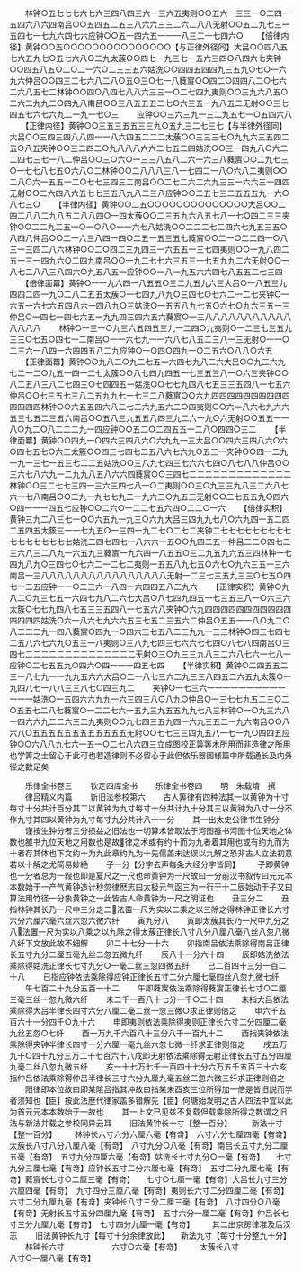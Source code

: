 <!-- { "loadSidebar": true } -->
　　林钟○五七七七六七六三四八四三六一三六五夷则○○五六一三三一○二四一五四六八六四南吕○○五四五二五三八六六三三二六二八八无射○○五二九七三一五四七一七九六四七六应钟○○五一四六五一一一八三二一七四六○
　　【倍律内径】黄钟○○五○○○○○○○○○○○○○○○【与正律外径同】大吕○○四八五七六五九七○五七六八○二九太蔟○○四七一九三七一五六三四○八四六七夹钟○○四五八五○二○二一六○二三三五六姑洗○○四四五四四九三五九○七○一六九六仲吕○○四三二七六八二八○五○三○七一八蕤賔○○四二○四四八二○七六二六八五七二林钟○○四○八四七八八六三三一○二七四九夷则○○三九六八五○二六二九九二○四九八南吕○○三八五五五二七○六三五一九八五二无射○○三七四五七六七六九二一九一七○三
　　应钟○○三六三九一三二九五七一○五四六八
　　【正律内径】黄钟○○三五三五五三三九○五九三二七三七【与半律外径同】大吕○○三四三四八八四一一八六四五二二二太蔟○○三三三七○九九六三五四二五○八五夹钟○○三二四二○九八八八六六二七五二四姑洗○○三一四九八○六二二四七三七一八二仲吕○○三○六○一三三八五八二六一六三八蕤賔○○二九七三○一七七八七五○六八○二林钟○○二八八八三八一七四二一八○六八二夷则○○二八○六一五五一二○七七三四三二南吕○○二七二六二六九三三一六六三一四四无射○○二六四八六五七七三五八九八二三八应钟○○二五七三二五五五九一六○八七三○
　　【半律内径】黄钟○○二五○○○○○○○○○○○○○○大吕○○二四二八八二九八五二八八四○一四太蔟○○二三五九六八五七八一七○四二三三夹钟○○二二九二五一○一○八○一一六七八姑洗○○二二二七二四六七九五三五○八四八仲吕○○二一六三八四一四○二五一五三五七蕤賔○○二一○二二四一○八三一三四二八六林钟○○二○四二三九四三一六五五一三七四夷则○○一九八四二五一三一四九六○二四九南吕○○一九二七七六三五三一七五九九二六无射○○一八七二八八三八四六○九五八五一应钟○○一八一九五六六四七八五五二七三四
　　【倍律面羃】黄钟○一一九六四一八五五○三二九五九六三大吕○一八五三九四四二四一九○二八二五五太蔟○一七四九八九○三四七○七六二一二七夹钟○一六五一六七六五四八六一四八九○三姑洗○一五五八九七五○六七○九六三五一三仲吕○一四七一四七六五一九九四三四六五六蕤賔○一三八八八八八八八八八八八八八八八
　　林钟○一三一○九三六五四五三九一二四○九夷则○一二三七三五九三三○七五○四七一二南吕○一一六七九一一六八七八五二三八一三无射○一一○二三六一八四一六四四五八二九应钟○一○四○四九一○二五六○八八○六五
　　【正律面羃】黄钟○○九八二○九二七五一六四七九八二六大吕○○九二六九七二一二○九五一四一二七太簇○○八七四九四五一七三五三八一○六三夹钟○○八二五八三八二七四三○七四四五一姑洗○○七七九四八七五三三五四八一七五六仲吕○○七三五七三八二五九九七一七三二八蕤賔○○六九四四四四四四四四四四四四四四林钟○○六五五四六八二七二六九五六二○四夷则○○六一八六七九六六五三七五二三五六南吕○○五八三九五五八四三九二六一九○六无射○○五五一一八○九二○八二二二九一四应钟○○五二○二四五五一二八○四四○三二
　　【半律面羃】黄钟○○四九一○四六三四八六○六九九一三大吕○○四六三四八六○六○四七五七○六三太簇○○四三七四七二五八六七六九○五三一夹钟○○四一二九一九一三七一五三七二二五姑洗○○三八九七四三七六六七四○八七八八仲吕○○三六七八六九一二九九八五八六六四蕤賔○○三四七二二二二二二二二二二二二二林钟○○三二七七三四一三六三四七八一○二夷则○○三○九三三九八三二六八七六一七八南吕○○二九一九七七九二一九六三○九五三无射○○二七五五九○四六○四一一一四五七应钟○○二六○一二二七五六四○二二○一六
　　【倍律实积】黄钟三九二八三七一○○六五九一九三○六九大吕三四九九七八○六九四一五二四二五四五太簇三一一七九五○一三四一九二七○二七二夹钟二七七七七七七七七七七七七七七七七七姑洗二四七四七一八六六一五○○九四二五一仲吕二二○四七二三六八三二八九一六五九三蕤賔一九六四一八五五○三二九五九六五三四林钟一七四九八九○三四七○七六二一二七二夷则一五五八九七五○六七○九六三五一三六南吕一三八八八八八八八八八八八八八八八八无射一二三七三五九三三○七五○四七一二五应钟一一○二三六一八四一六四四五八二九六
　　【正律实积】黄钟○九八二○九三七五一六四七九八二六七大吕○八七四九四五一七三五三八一○六三六太簇○七七九四八七五三三五四八一七五六八夹钟○六九四四四四四四四四四四四四四四四姑洗○六一八六七九六六五三七五二三五六二仲吕○五五一一八○九二○八二二二九一四八蕤賔○四九一○四六三七五八二三九九一三三林钟○四三七四七二五八六七六九○五三一八夷则○三八九七四三七六六七七四○八七八四南吕○三四七二二二二二二二二二二二二二二无射○三○九三三九八三二六八七六一七八一应钟○二七五五九○四六○四一一一四五七四
　　【半律实积】黄钟○二四五五二三一八七九一一九九五六六大吕○二一八七三六二九三三八四五二六五九太簇○一九四八七一八八三三八七○四三九二
　　夹钟○一七三六一一一一一一一一一一一一一姑洗○一五四六六九九一六三四三八○八九○仲吕○一三七七九五二三○二○五五七二八七蕤賔○一二二七六一五九三九五五九九七八三林钟○一○九三六八一四六六九二二六三二九夷则○○九七四三五九四一六九三五二一九六南吕○○八六八○五五五五五五五五五五五五无射○○七七三三四九五八一七一九○四四五应钟○○六八八九七六一五一○二七八六四三立成图校正筭筭术所用而非造律之所用也学筭之士留心于此可也若造律则不必留心于此但依乐器图様篇中所载通长及内外径之数足矣

　　乐律全书卷三
　　钦定四库全书
　　乐律全书卷四
　　明　朱载堉　撰
　　律吕精义内篇
　　新旧法参校第六
　　古人筭律有四种法其一以黄钟为十寸每寸十分共计百分其二以黄钟为九寸每寸十分共计九十分其三以黄钟为八寸一分不作九寸其四以黄钟为九寸每寸九分共计八十一分
　　其一出太史公律书生钟分
　　谨按生钟分者三分损益之旧法也一切算术皆取法于河图雒书河图十位天地之体数也雒书九位天地之用数也是故律之术或有约十而为九者着其用也或有约九而为十者存其体也下文约十为九此章约九为十先儒盖未达误以九解之恐非古人立法初意若以十解之尤简易妙絶
　　子一分【分字去声每条大经分字皆同】
　　子即黄钟也一分者总为一叚也即是夏尺之一尺也命黄钟为一尺故曰一分前汉书叙传曰元元本本数始于一产气黄钟造计秒忽律厯志曰太极元气函三为一行于十二辰始动于子又曰算法用竹径一分象黄钟之一此皆古人命黄钟为一尺之明证也
　　丑三分二
　　丑指林钟其长乃一尺中三分之二法置一尺为实以二乘之以三除之得林钟正律长六寸六分六厘六毫六丝六忽六微六纤
　　寅九分八
　　寅即太蔟其长乃一尺中九分之八法置一尺为实以八乘之以九除之得太蔟正律长八寸八分八厘八毫八丝八忽八微八纤下文放此故不细解
　　卯二十七分一十六
　　卯指南吕依法乘除得南吕正律长五寸九分二厘五毫九丝二忽五微九纤
　　辰八十一分六十四
　　辰即姑洗依法乘除得姑洗正律长七寸九分○一毫二丝三忽四微五纤
　　已二百四十三分一百二十八
　　已指应钟依法乘除得应钟正律长五寸二分六厘七毫四丝八忽九微七纤
　　午七百二十九分五百一十二
　　午即蕤賔依法乘除得蕤賔正律长七寸○二厘三毫三丝一忽九微六纤
　　未二千一百八十七分一千○二十四
　　未指大吕依法乘除得大吕半律长四寸六分八厘二毫二丝一忽三微○求正律则倍之
　　申六千五百六十一分四千○九十六
　　申即夷则依法乘除得夷则正律长六寸二分四厘二毫九丝五忽○七纤
　　酉一万九千六百八十三分八千一百九十二
　　酉指夹钟依法乘除得夹钟半律长四寸一分六厘一毫九丝六忽七微一纤求正律则倍之
　　戌五万九千○四十九分三万二千七百六十八戌即无射依法乘除得无射正律长五寸五分四厘九毫二丝八忽九微五纤
　　亥一十七万七千一百四十七分六万五千五百三十六亥指仲吕依法乘除得仲吕半律长三寸六分九厘九毫五丝二忽六微三纤求正律则倍之
　　阳律即本位故曰即某隂吕指其冲故曰指某未酉亥三位所得加一倍是皆旧説而学者须知也【臣】按此法歴代律家盖多错解先【臣】何瑭始发明之古人四法中宜以此为首元元本本数始于一故也
　　其一上文已见兹不复载但载乘除所得之数谓之旧法与新法并载之参校同异云耳
　　旧法黄钟长十寸【整一百分】　　　新法十寸【整一百分】
　　林钟长六寸六分六厘六毫【有竒】　六寸六分七厘四毫【有竒】太蔟长八寸八分八厘八毫【有竒】　八寸九分○八毫【有竒】南吕长五寸九分二厘五毫【有竒】　五寸九分四厘六毫【有竒】姑洗长七寸九分○一毫【有竒】　　七寸九分三厘七毫【有竒】应钟长五寸二分六厘七毫【有竒】　五寸二分九厘七毫【有竒】蕤賔长七寸○二厘三毫【有竒】　　七寸○七厘一毫【有竒】大吕长九寸三分六厘四毫【有竒】　九寸四分三厘八毫【有竒】夷则长六寸二分四厘二毫【有竒】　六寸二分九厘九毫【有竒】夹钟长八寸三分二厘三毫【有竒】　八寸四分○八毫【有竒】无射长五寸五分四厘九毫【有竒】　五寸六分一厘二毫【有竒】仲吕长七寸三分九厘九毫【有竒】　七寸四分九厘一毫【有竒】
　　其二出京房律准及后汉志
　　旧法黄钟长九寸【每寸十分余律放此】　　新法九寸【每寸十分整九十分】
　　林钟长六寸　　　　　　六寸○六毫【有竒】
　　太蔟长八寸　　　　　　八寸○一厘八毫【有竒】
